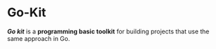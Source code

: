 # Go-Kit
***Go kit*** is a **programming basic toolkit** for building projects that use the same approach in Go.
